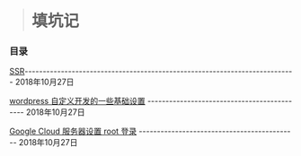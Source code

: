 > # 填坑记
### 目录

[SSR](https://github.com/brownliu/Blog/issues/3)---------------------------------------------------------------------------  2018年10月27日

[wordpress 自定义开发的一些基础设置](https://github.com/brownliu/Blog/issues/2)  --------------------------------------------  2018年10月27日

[Google Cloud 服务器设置 root 登录](https://github.com/brownliu/Blog/issues/1)  --------------------------------------------  2018年10月27日
